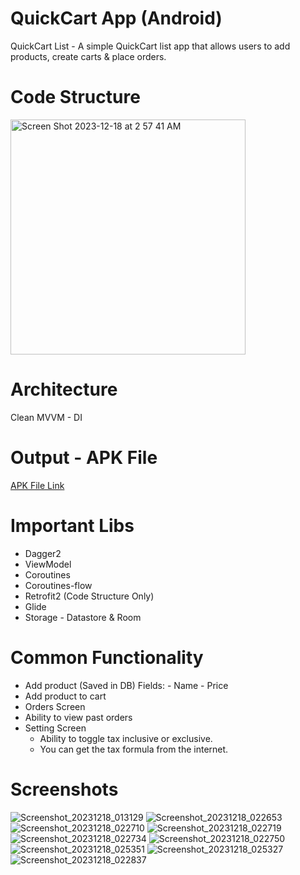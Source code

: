 # QuickCart App (Android)
QuickCart List - A simple QuickCart list app that allows users to add products, create carts & place orders.

# Code Structure 
<img width="376" alt="Screen Shot 2023-12-18 at 2 57 41 AM" src="https://github.com/misbahazmi/QuickCart-Android/assets/8206573/c035a120-3eed-4a58-9d94-10dcd09de99d">

# Architecture 
Clean MVVM - DI

# Output - APK File
[APK File Link](https://github.com/misbahazmi/QuickCart-Android/blob/master/output/quick-cart-app-V1.0.0.apk)

# Important Libs 
- Dagger2
- ViewModel
- Coroutines
- Coroutines-flow
- Retrofit2 (Code Structure Only)
- Glide
- Storage - Datastore & Room

# Common Functionality 
- Add product (Saved in DB)
    Fields:
      - Name
      - Price
- Add product to cart
- Orders Screen
- Ability to view past orders
- Setting Screen
  - Ability to toggle tax inclusive or exclusive.
  - You can get the tax formula from the internet.

# Screenshots
![Screenshot_20231218_013129](https://github.com/misbahazmi/QuickCart-Android/assets/8206573/c152c77f-aff5-4a92-ab54-709c182b905c)
![Screenshot_20231218_022653](https://github.com/misbahazmi/QuickCart-Android/assets/8206573/901849c3-cacc-4884-bc62-95dc996ca237)
![Screenshot_20231218_022710](https://github.com/misbahazmi/QuickCart-Android/assets/8206573/06dcb1bd-a050-46e4-ac81-c9f0fd3e538b)
![Screenshot_20231218_022719](https://github.com/misbahazmi/QuickCart-Android/assets/8206573/ffe825d6-8193-4ba6-b3f8-4b7260f44698)
![Screenshot_20231218_022734](https://github.com/misbahazmi/QuickCart-Android/assets/8206573/a2c74d4b-67e1-4f71-938f-db6280b3cd1a)
![Screenshot_20231218_022750](https://github.com/misbahazmi/QuickCart-Android/assets/8206573/4b568f5f-9885-4cc4-9b76-4cd75de9f055)
![Screenshot_20231218_025351](https://github.com/misbahazmi/QuickCart-Android/assets/8206573/08388f01-3d2c-4227-a170-86212eb750fd)
![Screenshot_20231218_025327](https://github.com/misbahazmi/QuickCart-Android/assets/8206573/156a3793-7e59-46f1-9a27-1bcf9ad5aa59)
![Screenshot_20231218_022837](https://github.com/misbahazmi/QuickCart-Android/assets/8206573/fe3069cc-fdb6-451a-999d-72890e89840c)











